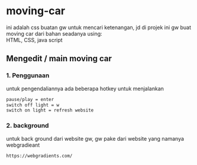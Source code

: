 # moving-car
ini adalah css buatan gw untuk mencari ketenangan, jd di projek ini gw buat moving car dari bahan seadanya
using:
<br>HTML, CSS, java script</br>

## Mengedit / main moving car

### 1. Penggunaan
untuk pengendaliannya ada beberapa hotkey untuk menjalankan
 ```html
pause/play = enter
switch off light = w
switch on light = refresh website
 ```
 ### 2. background
 untuk back ground dari website gw, gw pake dari website yang namanya webgradieant
  ```html
https://webgradients.com/
 ```
